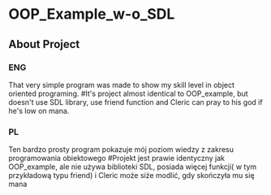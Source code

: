 # OOP_Example_w-o_SDL

## About Project
### ENG

That very simple program was made to show my skill level in object oriented programing.
#It's project almost identical to OOP_example, but doesn't use SDL library, use friend function and Cleric can pray to his god if he's low on mana.

### PL 
Ten bardzo prosty program pokazuje mój poziom wiedzy z zakresu programowania obiektowego
#Projekt jest prawie identyczny jak OOP_example, ale nie używa biblioteki SDL, posiada więcej funkcji( w tym przykładową typu friend) i Cleric może siże modlić, gdy skończyła mu się mana
